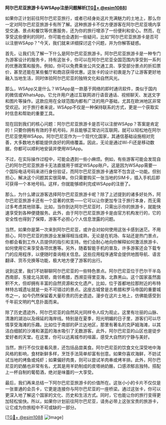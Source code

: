 **阿尔巴尼亚旅游卡与WSApp注册问题解析[[TG💪+ @esim1088](https://t.me/s/esim1088)]**

如果你正计划前往阿尔巴尼亚旅行，或者已经身处这片充满魅力的土地上，那么你一定对阿尔巴尼亚旅游卡有所了解。这种旅游卡不仅方便游客在阿尔巴尼亚境内享受交通、景点和餐饮等优惠服务，还为你的旅行增添了一份便利和安心。然而，在享受这些便利的同时，你可能也会遇到一些疑问，比如“阿尔巴尼亚旅游卡是否可以注册WSApp？”今天，我们就来详细探讨这个问题，并为你解答疑惑。

首先，让我们先了解一下什么是阿尔巴尼亚旅游卡。阿尔巴尼亚旅游卡是一种专门为游客设计的服务卡，持有这张卡，你可以在阿尔巴尼亚全国范围内享受到一系列的优惠政策和服务。例如，你可以免费乘坐公共交通工具、享受部分景点的折扣票价，甚至还能在某些餐厅和商店获得优惠。这张卡的设计初衷是为了让游客更好地融入当地生活，同时体验阿尔巴尼亚的独特文化和自然风光。

那么，WSApp又是什么？WSApp是一款基于网络的即时通讯软件，类似于国内的微信或WhatsApp。它允许用户通过互联网进行语音通话、视频聊天、发送文字和图片等操作。这款应用在全球范围内都有广泛的用户基础，尤其在欧洲地区非常受欢迎。对于旅行者来说，WSApp不仅是一种保持联系的方式，更是一个获取实时信息和帮助的重要工具。

现在回到我们的核心问题：阿尔巴尼亚旅游卡是否可以注册WSApp？答案是肯定的！只要你拥有有效的手机号码，并且能够正常访问互联网，就可以轻松地在阿尔巴尼亚使用WSApp。阿尔巴尼亚作为一个现代化国家，其通信基础设施相对完善，大多数地方都能提供良好的网络覆盖。因此，无论是通过Wi-Fi还是移动数据，你都可以顺利地安装并使用WSApp。

不过，在实际操作过程中，可能会遇到一些小麻烦。例如，有些游客可能会发现自己的阿尔巴尼亚旅游卡无法直接用于绑定WSApp账户。这是因为WSApp需要一个国际电话号码来进行身份验证，而阿尔巴尼亚旅游卡通常不包含这一功能。但别担心，解决这个问题其实很简单。你只需要购买一张当地的SIM卡，插入手机后即可获得一个本地号码。这样，你就能够顺利完成WSApp的注册了。

那么，为什么建议游客选择阿尔巴尼亚旅游卡呢？除了上述提到的诸多好处外，阿尔巴尼亚旅游卡还有一个显著的优势——它可以让你更加专注于旅行本身，而无需过多考虑其他琐事。比如，当你到达阿尔巴尼亚时，只需出示你的旅游卡，就能快速享受到各种便捷服务。此外，由于阿尔巴尼亚旅游卡是由官方机构发行的，它的安全性也得到了保障，游客不必担心个人信息泄露的问题。

当然，如果你是第一次来到阿尔巴尼亚，或许会对如何使用这张卡感到迷茫。不用担心，阿尔巴尼亚的旅游业发展得相当成熟，无论是在机场、车站还是热门景点，你都会看到工作人员提供的指引和支持。他们会耐心地向你解释如何激活旅游卡、如何使用它来享受各项优惠等。另外，随着智能手机的普及，许多游客还会下载专门的应用程序，以便随时查询相关信息。这些应用程序通常会提供地图导航、语言翻译、货币兑换等功能，极大地方便了游客的出行。

说到这里，我们不妨聊聊阿尔巴尼亚的一些特色景点。阿尔巴尼亚位于巴尔干半岛西南部，东接北马其顿，南邻希腊，西濒亚得里亚海，北靠黑山。这个国家虽然面积不大，但却拥有丰富的自然资源和文化遗产。比如，位于首都地拉那附近的布特林特古城遗址就是一处不可错过的景点。这座古城曾是古希腊和罗马帝国的重要城市之一，如今仍然保留着大量珍贵的历史遗迹。漫步在这片土地上，仿佛能感受到千年前文明的气息扑面而来。

除了历史遗迹外，阿尔巴尼亚的自然风光同样令人叹为观止。这里有壮丽的山脉、清澈的湖泊以及绵延的海岸线。特别是在夏季，阳光明媚的日子里，游客们可以尽情享受海滩的乐趣。比如位于南部的萨兰达地区，那里有著名的克萨姆海滩，以其洁白细腻的沙滩和湛蓝的海水吸引了无数游客。此外，阿尔巴尼亚的山区也是徒步爱好者的天堂。在这里，你可以远离城市的喧嚣，感受大自然的宁静与美好。

当然，旅行不仅仅是看风景，还包括品尝美食。阿尔巴尼亚的饮食文化深受地中海风格的影响，食材新鲜多样，烹饪手法简单却富有创意。如果你喜欢海鲜，不妨试试当地的烤鱼或炖虾；如果偏好肉类，则可以尝试羊肉串或烤羊排。此外，阿尔巴尼亚的奶酪也非常有名，尤其是用羊奶制成的皮塔纳奶酪，口感浓郁且独特。搭配上一杯自制的葡萄酒，绝对是味蕾的一大享受。

最后，我们再来总结一下阿尔巴尼亚旅游卡的价值所在。这张小小的卡片不仅仅是一张普通的会员卡，它更是连接你与阿尔巴尼亚的一座桥梁。通过这张卡，你可以更深入地了解这个国家的文化、历史和生活方式。同时，它也能让你的旅行变得更加轻松愉快。所以，如果你计划前往阿尔巴尼亚，请务必带上这张宝贵的旅游卡，让它成为你旅程中不可或缺的一部分。

[[TG💪+ @esim1088](https://t.me/s/esim1088) ![Image](https://i.postimg.cc/4NQfJmqS/Snipaste-2025-05-13-00-14-12.png)]